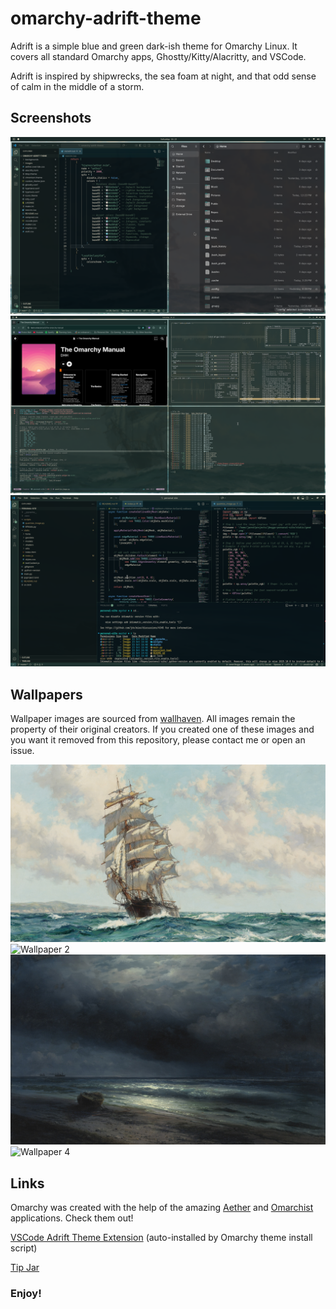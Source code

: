 # omarchy-adrift-theme

Adrift is a simple blue and green dark-ish theme for Omarchy Linux.
It covers all standard Omarchy apps, Ghostty/Kitty/Alacritty, and VSCode.

Adrift is inspired by shipwrecks, the sea foam at night, and that odd sense of calm in the middle of a storm.

## Screenshots

![VSCode and File Browser](./screenshots/adrift-1.png)
![Chromium, Btop, Nvim, Ghostty](./screenshots/adrift-2.png)
![VSCode Closeup](./screenshots/adrift-3.png)

## Wallpapers
Wallpaper images are sourced from [wallhaven](wallhaven.cc).
All images remain the property of their original creators.
If you created one of these images and you want it removed from this repository, please contact me or open an issue.

![Wallpaper 1](./backgrounds/wallhaven-1qp2mw.jpg)
![Wallpaper 2](./backgrounds/wallhaven-7p7dzo.png)
![Wallpaper 3](./backgrounds/wallhaven-7pzp6v.png)
![Wallpaper 4](./backgrounds/wallhaven-pok63j.png)

## Links
Omarchy was created with the help of the amazing [Aether](https://github.com/bjarneo/aether) and [Omarchist](https://github.com/tahayvr/omarchist) applications.
Check them out!

[VSCode Adrift Theme Extension](https://marketplace.visualstudio.com/items?itemName=JBoggsDev.adrift-theme) (auto-installed by Omarchy theme install script)

[Tip Jar](https://ko-fi.com/jboggsdev)

### Enjoy!